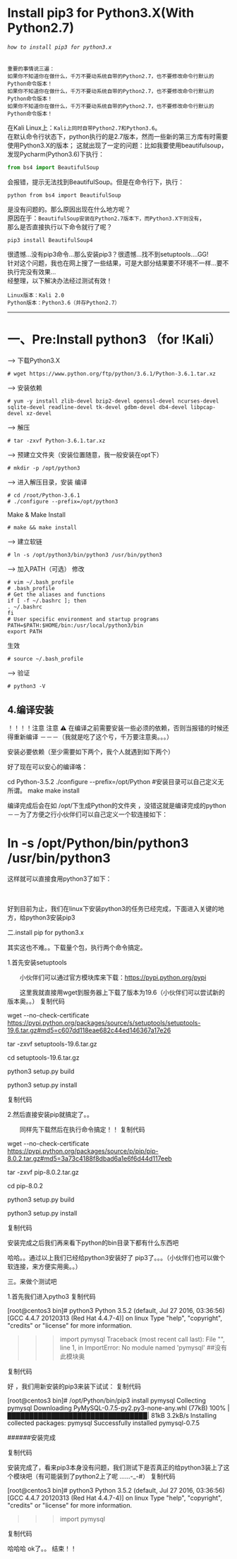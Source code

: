 
Install pip3 for Python3.X(With Python2.7)
================

###### `how to install pip3 for python3.x`
  
  ```
  重要的事情说三遍：
  如果你不知道你在做什么，千万不要动系统自带的Python2.7，也不要修改命令行默认的Python命令版本！
  如果你不知道你在做什么，千万不要动系统自带的Python2.7，也不要修改命令行默认的Python命令版本！
  如果你不知道你在做什么，千万不要动系统自带的Python2.7，也不要修改命令行默认的Python命令版本！
  ```

  在Kali Linux上：`Kali上同时自带Python2.7和Python3.6`。</br>
  在默认命令行状态下，python执行的是2.7版本，然而一些新的第三方库有时需要使用Python3.X的版本；
  这就出现了一定的问题：比如我要使用beautifulsoup，发现Pycharm(Python3.6)下执行：
  ```Python
  from bs4 import BeautifulSoup
  ```
  会报错，提示无法找到BeautifulSoup。但是在命令行下，执行：
  ```
  python from bs4 import BeautifulSoup
  ```
  是没有问题的。那么原因出现在什么地方呢？</br>
  原因在于：`BeautifulSoup安装在Python2.7版本下，而Python3.X下则没有`，</br>
  那么是否直接执行以下命令就行了呢？
  ```
  pip3 install BeautifulSoup4
  ```
  很遗憾...没有pip3命令...那么安装pip3？很遗憾...找不到setuptools....GG!</br>
  针对这个问题，我也在网上搜了一些结果，可是大部分结果要不环境不一样...要不执行完没有效果...</br>
  经整理，以下解决办法经过测试有效！
  ```
  Linux版本：Kali 2.0
  Python版本：Python3.6（并存Python2.7）
  ```

------------------------------------

# 一、Pre:Install python3 （for !Kali）
  
  --> 下载Python3.X
  ```
  # wget https://www.python.org/ftp/python/3.6.1/Python-3.6.1.tar.xz
  ```
  
  --> 安装依赖
  ```
  # yum -y install zlib-devel bzip2-devel openssl-devel ncurses-devel sqlite-devel readline-devel tk-devel gdbm-devel db4-devel libpcap-devel xz-devel
  ```
  
  --> 解压
  ```
  # tar -zxvf Python-3.6.1.tar.xz
  ```
  
  --> 预建立文件夹（安装位置随意，我一般安装在opt下）
  ```
  # mkdir -p /opt/python3
  ```
  
  --> 进入解压目录，安装
  编译
  ```
  # cd /root/Python-3.6.1
  # ./configure --prefix=/opt/python3
  ```
  Make & Make Install
  ```
  # make && make install
  ```

  --> 建立软链
  ```
  # ln -s /opt/python3/bin/python3 /usr/bin/python3
  ```

  --> 加入PATH（可选）
  修改
  ```
  # vim ~/.bash_profile
  # .bash_profile
  # Get the aliases and functions
  if [ -f ~/.bashrc ]; then
  . ~/.bashrc
  fi
  # User specific environment and startup programs
  PATH=$PATH:$HOME/bin:/usr/local/python3/bin
  export PATH
  ```
  生效
  ```
  # source ~/.bash_profile
  ```
  
  --> 验证
  ```
  # python3 -V
  ```
  
  

## 4.编译安装

！！！！注意 注意 ⚠️  在编译之前需要安装一些必须的依赖，否则当报错的时候还得重新编译 －－－（我就是吃了这个亏，千万要注意奥。。。）

安装必要依赖（至少需要如下两个，我个人就遇到如下两个）



好了现在可以安心的编译咯：

cd Python-3.5.2
./configure --prefix=/opt/Python     #安装目录可以自己定义无所谓。
make
make install

编译完成后会在如 /opt/下生成Python的文件夹 ，没错这就是编译完成的python  －－为了方便之行小伙伴们可以自己定义一个软连接如下：

# ln -s /opt/Python/bin/python3 /usr/bin/python3

这样就可以直接食用python3了如下：

　　　　　　　　　　

好到目前为止，我们在linux下安装python3的任务已经完成，下面进入关键的地方，给python3安装pip3

二.install pip for python3.x

其实这也不难。。下载量个包，执行两个命令搞定。

1.首先安装setuptools

　　小伙伴们可以通过官方模块库来下载：https://pypi.python.org/pypi

　　这里我就直接用wget到服务器上下载了版本为19.6（小伙伴们可以尝试新的版本奥。。）
复制代码

wget --no-check-certificate  https://pypi.python.org/packages/source/s/setuptools/setuptools-19.6.tar.gz#md5=c607dd118eae682c44ed146367a17e26

tar -zxvf setuptools-19.6.tar.gz

cd setuptools-19.6.tar.gz

python3 setup.py build

python3 setup.py install

复制代码

2.然后直接安装pip就搞定了。。

　　同样先下载然后在执行命令搞定！！
复制代码

wget --no-check-certificate  https://pypi.python.org/packages/source/p/pip/pip-8.0.2.tar.gz#md5=3a73c4188f8dbad6a1e6f6d44d117eeb

tar -zxvf pip-8.0.2.tar.gz

cd pip-8.0.2

python3 setup.py build

python3 setup.py install

复制代码

安装完成之后我们再来看下python的bin目录下都有什么东西吧

哈哈。。通过以上我们已经给python3安装好了 pip3了。。。（小伙伴们也可以做个软连接，来方便实用奥。。）

 
三。来做个测试吧

1.首先我们进入pytho3
复制代码

[root@centos3 bin]# python3
Python 3.5.2 (default, Jul 27 2016, 03:36:56) 
[GCC 4.4.7 20120313 (Red Hat 4.4.7-4)] on linux
Type "help", "copyright", "credits" or "license" for more information.
>>> import pymysql
Traceback (most recent call last):
  File "<stdin>", line 1, in <module>
ImportError: No module named 'pymysql'   ##没有此模块奥
>>> 

复制代码

好 ，我们用新安装的pip3来装下试试：
复制代码

[root@centos3 bin]# /opt/Python/bin/pip3 install pymysql
Collecting pymysql
  Downloading PyMySQL-0.7.5-py2.py3-none-any.whl (77kB)
    100% |████████████████████████████████| 81kB 3.2kB/s 
Installing collected packages: pymysql
Successfully installed pymysql-0.7.5

######安装完成

复制代码

安装完成了，看来pip3本身没有问题，我们测试下是否真正的给python3装上了这个模块吧（有可能装到了python2上了呢 ……-_-#）
复制代码

[root@centos3 bin]# python3
Python 3.5.2 (default, Jul 27 2016, 03:36:56) 
[GCC 4.4.7 20120313 (Red Hat 4.4.7-4)] on linux
Type "help", "copyright", "credits" or "license" for more information.
>>> import pymysql
>>> 

复制代码

哈哈哈 ok了。。 结束！！

 
